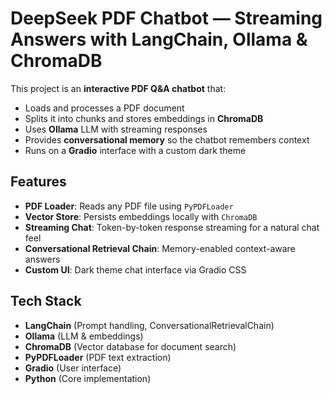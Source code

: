 #  DeepSeek PDF Chatbot — Streaming Answers with LangChain, Ollama & ChromaDB

This project is an **interactive PDF Q&A chatbot** that:
- Loads and processes a PDF document
- Splits it into chunks and stores embeddings in **ChromaDB**
- Uses **Ollama** LLM with streaming responses
- Provides **conversational memory** so the chatbot remembers context
- Runs on a **Gradio** interface with a custom dark theme

##  Features
- **PDF Loader**: Reads any PDF file using `PyPDFLoader`
- **Vector Store**: Persists embeddings locally with `ChromaDB`
- **Streaming Chat**: Token-by-token response streaming for a natural chat feel
- **Conversational Retrieval Chain**: Memory-enabled context-aware answers
- **Custom UI**: Dark theme chat interface via Gradio CSS

##  Tech Stack
- **LangChain** (Prompt handling, ConversationalRetrievalChain)
- **Ollama** (LLM & embeddings)
- **ChromaDB** (Vector database for document search)
- **PyPDFLoader** (PDF text extraction)
- **Gradio** (User interface)
- **Python** (Core implementation)


